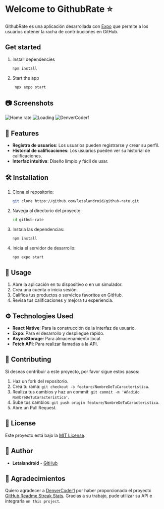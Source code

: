 # Welcome to GithubRate ⭐

GithubRate es una aplicación desarrollada con [Expo](https://expo.dev) que permite a los usuarios obtener la racha de contribuciones en GitHub.

## Get started

1. Install dependencies

   ```bash
   npm install
   ```

2. Start the app

   ```bash
    npx expo start
   ```

## 📷 Screenshots
![Home rate](assets/images/image.png)
![Loading](assets/images/image3.png)
![DenverCoder1](assets/images/image2.png)

## 🚀 Features
- **Registro de usuarios**: Los usuarios pueden registrarse y crear su perfil.
- **Historial de calificaciones**: Los usuarios pueden ver su historial de calificaciones.
- **Interfaz intuitiva**: Diseño limpio y fácil de usar.

## 🛠️ Installation

1. Clona el repositorio:
   ```bash
   git clone https://github.com/letalandroid/github-rate.git
   ```
2. Navega al directorio del proyecto:
   ```bash
   cd github-rate
   ```
3. Instala las dependencias:
   ```bash
   npm install
   ```
4. Inicia el servidor de desarrollo:
   ```bash
   npx expo start
   ```
## 📱 Usage

1. Abre la aplicación en tu dispositivo o en un simulador.
2. Crea una cuenta o inicia sesión.
3. Califica tus productos o servicios favoritos en GitHub.
4. Revisa tus calificaciones y mejora tu experiencia.

## ⚙️ Technologies Used
- **React Native**: Para la construcción de la interfaz de usuario.
- **Expo**: Para el desarrollo y despliegue rápido.
- **AsyncStorage**: Para almacenamiento local.
- **Fetch API**: Para realizar llamadas a la API.

## 🤝 Contributing
Si deseas contribuir a este proyecto, por favor sigue estos pasos:
1. Haz un fork del repositorio.
2. Crea tu rama: `git checkout -b feature/NombreDeTuCaracteristica`.
3. Realiza tus cambios y haz un commit: `git commit -m 'Añadido NombreDeTuCaracteristica'`.
4. Sube tus cambios: `git push origin feature/NombreDeTuCaracteristica`.
5. Abre un Pull Request.

## 📄 License
Este proyecto está bajo la [MIT License](LICENSE).

## 📝 Author
- **Letalandroid** - [GitHub](https://github.com/letalandroid)

## 🙏 Agradecimientos
Quiero agradecer a [DenverCoder1](https://github.com/DenverCoder1/github-readme-streak-stats) por haber proporcionado el proyecto [GitHub Readme Streak Stats](https://github.com/DenverCoder1/github-readme-streak-stats). Gracias a su trabajo, pude utilizar su API e integrarla `on this project`.
